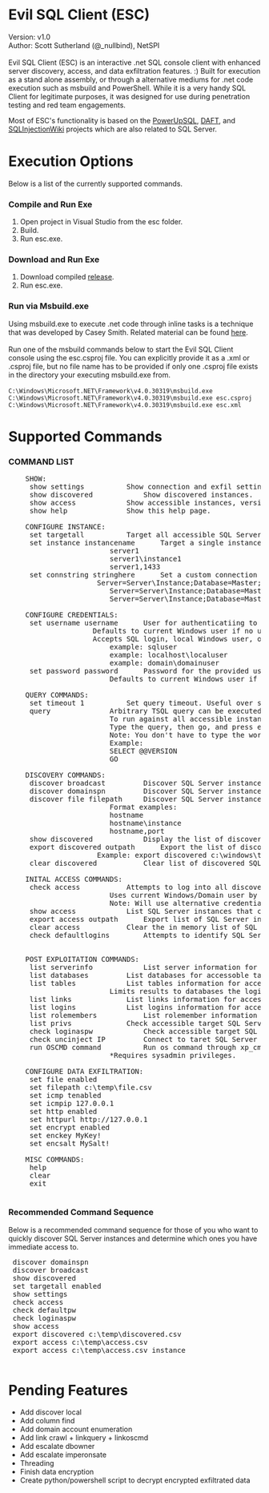 # Evil SQL Client (ESC)
 Version: v1.0 <Br>
 Author: Scott Sutherland (@_nullbind), NetSPI <Br>
<br>
Evil SQL Client (ESC) is an interactive .net SQL console client with enhanced server discovery, access, and data exfiltration features. :)  Built for execution as a stand alone assembly, or through a alternative mediums for .net code execution such as msbuild and PowerShell. While it is a very handy SQL Client for legitimate purposes, it was designed for use during penetration testing and red team engagements.<br>
 
Most of ESC's functionality is based on the [PowerUpSQL](https://github.com/NetSPI/PowerUpSQL/wiki/), [DAFT](https://github.com/NetSPI/DAFT), and [SQLInjectionWiki](https://sqlwiki.netspi.com/) projects which are also related to SQL Server.




# Execution Options
Below is a list of the currently supported commands.

### Compile and Run Exe
1. Open project in Visual Studio from the esc folder.
2. Build.
3. Run esc.exe.

### Download and Run Exe
1. Download compiled [release](https://github.com/NetSPI/ESC/releases). 
2. Run esc.exe.
  
### Run via Msbuild.exe
Using msbuild.exe to execute .net code through inline tasks is a technique that was developed by Casey Smith. Related material can be found [here](http://subt0x11.blogspot.com/2018/11/microsoft-build-engine-compromise-part_13.html). 
<br><br>
Run one of the msbuild commands below to start the Evil SQL Client console using the esc.csproj file.  You can explicitly provide it as a .xml or .csproj file, but no file name has to be provided if only one .csproj file exists in the directory your executing msbuild.exe from.
<br><br>
 ` C:\Windows\Microsoft.NET\Framework\v4.0.30319\msbuild.exe ` <br>
 `C:\Windows\Microsoft.NET\Framework\v4.0.30319\msbuild.exe esc.csproj` <Br>
 `C:\Windows\Microsoft.NET\Framework\v4.0.30319\msbuild.exe esc.xml` <br>
	
 
 # Supported Commands

 ### COMMAND LIST
 <pre>
    SHOW:
     show settings 			Show connection and exfil settings.
     show discovered 			Show discovered instances. 
     show access  			Show accessible instances, versions, and other information.
     show help 				Show this help page.
 
    CONFIGURE INSTANCE:
     set targetall			Target all accessible SQL Server instances. List with 'show access' command.
     set instance instancename		Target a single instance.  Instance formats supported include: 
 				    	server1
 				    	server1\instance1
 				    	server1,1433
     set connstring stringhere 		Set a custom connection string. Examples below.
				   	 Server=Server\Instance;Database=Master;Integrated Security=SSPI;Connection Timeout=1
				    	Server=Server\Instance;Database=Master;Integrated Security=SSPI;Connection Timeout=1;uid=Domain\Account;pwd=Password;
				    	Server=Server\Instance;Database=Master;Connection Timeout=1;User ID=Username;Password=Password
 
    CONFIGURE CREDENTIALS:
     set username username 		User for authenticatiing to SQL Server instances.
 				   	Defaults to current Windows user if no username or password is provided.
				   	Accepts SQL login, local Windows user, or domain user.  
				    	example: sqluser
				    	example: localhost\localuser
				    	example: domain\domainuser
     set password password		Password for the provided username.  
 				    	Defaults to current Windows user if no user or password is provided.
 
    QUERY COMMANDS:
     set timeout 1			Set query timeout. Useful over slow connections.
     query				Arbitrary TSQL query can be executed once a valid connection string is configured.
				    	To run against all accessible instances type 'set targetall enabled'.
				    	Type the query, then go, and press enter. Multi-line queries are supported.
				    	Note: You don't have to type the word 'query'.
				    	Example:
				    	SELECT @@VERSION
				    	GO
 
    DISCOVERY COMMANDS:
     discover broadcast			Discover SQL Server instances via a broadcast request.
     discover domainspn			Discover SQL Server instances via LDAP query to the default DC for MSSQL SPNs.
     discover file filepath		Discover SQL Server instance listed in a file.  One per line.
				    	Format examples: 
				    	hostname 
				    	hostname\instance
				    	hostname,port
     show discovered			Display the list of discovered SQL Server instances.
     export discovered outpath		Export the list of discovered SQL Server instances to a file. 
				   	 Example: export discovered c:\windows\temp\sqlinstances.txt
     clear discovered			Clear list of discovered SQL Server instances.

    INITAL ACCESS COMMANDS:
     check access			Attempts to log into all discovered SQL Server instances.  
 				    	Uses current Windows/Domain user by default. 
				    	Note: Will use alternative credentials if provided. (set username / set password)
     show access			List SQL Server instances that can be logged into.
     export access outpath		Export list of SQL Server instances that can be logged into to a file.
     clear access			Clear the in memory list of SQL Server instances that can be logged into.			
     check defaultlogins		Attempts to identify SQL Server instances that match known application and attempts the associate usernames and passwords.


    POST EXPLOITATION COMMANDS:
     list serverinfo			List server information for accessoble target SQL Server instances.
     list databases			List databases for accessoble target SQL Server instances.
     list tables			List tables information for accessoble target SQL Server instances.
  				    	Limits results to databases the login user has access to.
     list links				List links information for accessoble target SQL Server instances.
     list logins			List logins information for accessoble target SQL Server instances.
     list rolemembers			List rolemember information for accessoble target SQL Server instances.
     list privs				Check accessible target SQL Server instances for logins that use their login as a password.  
     check loginaspw     		Check accessible target SQL Server instances for logins that use their login as a password.                         
     check uncinject IP			Connect to taret SQL Server instance and perform UNC injection back to provide IP.	     
     run OSCMD command			Run os command through xp_cmdshell on the accessible target SQL Server instances. 
 				    	*Requires sysadmin privileges.
 
    CONFIGURE DATA EXFILTRATION: 
     set file enabled
     set filepath c:\temp\file.csv
     set icmp tenabled
     set icmpip 127.0.0.1
     set http enabled
     set httpurl http://127.0.0.1
     set encrypt enabled
     set enckey MyKey!
     set encsalt MySalt!

    MISC COMMANDS:
     help
     clear
     exit
 </pre>
 
 ### Recommended Command Sequence
 Below is a recommended command sequence for those of you who want to quickly discover SQL Server instances and determine which ones you have immediate access to.
 <pre>
 discover domainspn 
 discover broadcast
 show discovered
 set targetall enabled
 show settings
 check access
 check defaultpw
 check loginaspw
 show access
 export discovered c:\temp\discovered.csv
 export access c:\temp\access.csv
 export access c:\temp\access.csv instance
 </pre>
 
 # Pending Features
* Add discover local 
* Add column find
* Add domain account enumeration
* Add link crawl + linkquery + linkoscmd
* Add escalate dbowner
* Add escalate imperonsate
* Threading
* Finish data encryption
* Create python/powershell script to decrypt encrypted exfiltrated data
